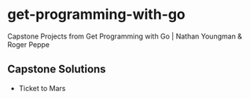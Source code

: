 # get-programming-with-go 
Capstone Projects from Get Programming with Go | Nathan Youngman &amp; Roger Peppe

## Capstone Solutions
* Ticket to Mars
